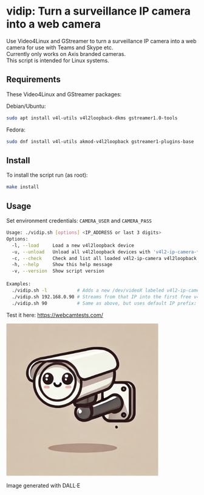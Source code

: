 # vidip: Turn a surveillance IP camera into a web camera

Use Video4Linux and GStreamer to turn a surveillance IP camera into a web camera for use with Teams and Skype etc.<br/>
Currently only works on Axis branded cameras. <br/>
This script is intended for Linux systems.

## Requirements

These Video4Linux and GStreamer packages:

Debian/Ubuntu:

```sh
sudo apt install v4l-utils v4l2loopback-dkms gstreamer1.0-tools
```

Fedora:

```sh
sudo dnf install v4l-utils akmod-v4l2loopback gstreamer1-plugins-base
```

## Install

To install the script run (as root):

```sh
make install
```

## Usage

Set environment credentials: ```CAMERA_USER``` and ```CAMERA_PASS```

```sh
Usage: ./vidip.sh [options] <IP_ADDRESS or last 3 digits>
Options:
  -l, --load     Load a new v4l2loopback device
  -u, --unload   Unload all v4l2loopback devices with 'v4l2-ip-camera-*' labels
  -c, --check    Check and list all loaded v4l2-ip-camera v4l2loopback devices
  -h, --help     Show this help message
  -v, --version  Show script version

Examples:
  ./vidip.sh -l           # Adds a new /dev/videoX labeled v4l2-ip-camera-X
  ./vidip.sh 192.168.0.90 # Streams from that IP into the first free v4l2-ip-camera device
  ./vidip.sh 90           # Same as above, but uses default IP prefix: 192.168.0.90
```

Test it here: <https://webcamtests.com/>

<img src="img/ip_camera1.webp" width="400" alt="logo"/>

Image generated with DALL·E
